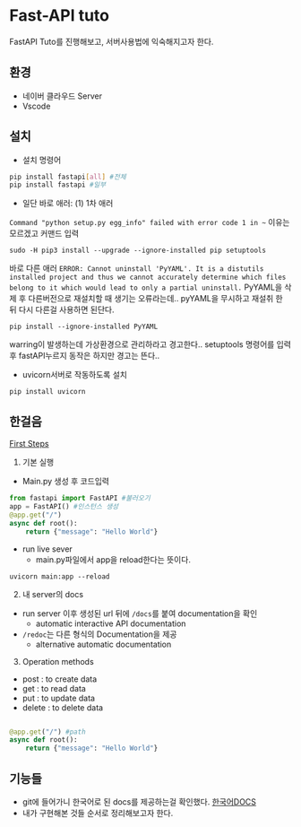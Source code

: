 # Fast-API tuto
FastAPI Tuto를 진행해보고, 서버사용법에 익숙해지고자 한다.
## 환경
- 네이버 클라우드 Server 
- Vscode

## 설치
- 설치 명령어
```bash
pip install fastapi[all] #전체
pip install fastapi #일부
```
- 일단 바로 애러:
(1) 1차 애러

`Command "python setup.py egg_info" failed with error code 1 in ~`
이유는 모르겠고 커맨드 입력
```
sudo -H pip3 install --upgrade --ignore-installed pip setuptools
```
바로 다른 애러
`ERROR: Cannot uninstall 'PyYAML'. It is a distutils installed project and thus we cannot accurately determine which files belong to it which would lead to only a partial uninstall.` 
PyYAML을 삭제 후 다른버전으로 재설치할 때 생기는 오류라는데.. 
pyYAML을 무시하고 재설취 한 뒤 다시 다른걸 사용하면 된단다.
```
pip install --ignore-installed PyYAML
```
warring이 발생하는데 가상환경으로 관리하라고 경고한다..
setuptools 명령어를 입력 후 fastAPI누르지 동작은 하지만 경고는 뜬다..
- uvicorn서버로 작동하도록 설치
```
pip install uvicorn
```

## 한걸음
[First Steps](https://fastapi.tiangolo.com/tutorial/first-steps/)
1. 기본 실행
- Main.py 생성 후 코드입력
```python
from fastapi import FastAPI #불러오기
app = FastAPI() #인스턴스 생성
@app.get("/")
async def root():
    return {"message": "Hello World"}
```
- run live sever
    - main.py파일에서 app을 reload한다는 뜻이다.
```
uvicorn main:app --reload
```

2. 내 server의 docs
- run server 이후 생성된 url 뒤에 `/docs`를 붙여 documentation을 확인
    - automatic interactive API documentation
- `/redoc`는 다른 형식의 Documentation을 제공 
    - alternative automatic documentation

3. Operation methods
- post : to create data
- get : to read data
- put : to update data
- delete : to delete data
```python

@app.get("/") #path
async def root():
    return {"message": "Hello World"}

```
## 기능들
- git에 들어가니 한국어로 된 docs를 제공하는걸 확인했다. [한국어DOCS](https://github.com/tiangolo/fastapi/tree/master/docs/ko/docs/tutorial)
- 내가 구현해본 것들 순서로 정리해보고자 한다.

